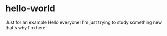 # hello-world
Just for an example
Hello everyone! I'm just trying to study something new that's why I'm here!
